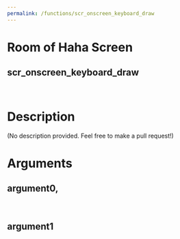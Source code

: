 ```yaml
---
permalink: /functions/scr_onscreen_keyboard_draw
---
```

# Room of Haha Screen  
## scr_onscreen_keyboard_draw  
&nbsp;  
# Description  
(No description provided. Feel free to make a pull request!) 
&nbsp;  
# Arguments
## argument0, 

&nbsp;  
## argument1

&nbsp;  



